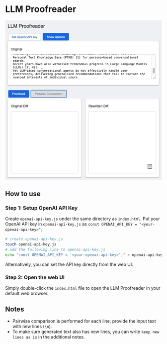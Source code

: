 LLM Proofreader
===============

![Demo GIF](/images/demo.gif)

## How to use

### Step 1: Setup OpenAI API Key

Create `openai-api-key.js` under the same directory as `index.html`.
Put your OpenAI API key in `openai-api-key.js` as `const OPENAI_API_KEY = "<your-openai-api-key>";`

```sh
# create openai-api-key.js
touch openai-api-key.js
# add the following line to openai-api-key.js
echo "const OPENAI_API_KEY = '<your-openai-api-key>';" > openai-api-key.js
```

Alternatively, you can set the API key directly from the web UI.

### Step 2: Open the web UI

Simply double-click the `index.html` file to open the LLM Proofreader in your default web browser.

## Notes
- Pairwise comparison is performed for each line; provide the input text with new lines (`\n`).
- To make sure generated text also has new lines, you can write `keep new lines as is` in the additional notes.